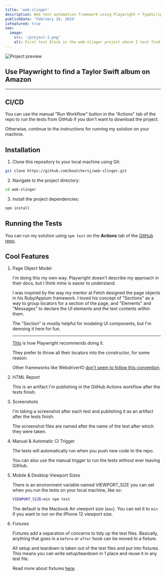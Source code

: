 ```yaml
---
title: 'web-slinger'
description: Web test automation framework using Playwright + TypeScript.
publishDate: 'February 24, 2024'
isFeatured: true
seo:
  image:
    src: '/project-1.png'
    alt: First test block in the web-slinger project where I test finding the T Swift album by product name and view details page
---
```


![Project preview](/project-1.png)

## Use Playwright to find a Taylor Swift album on Amazon

---

## CI/CD

You can use the manual "Run Workflow" button in the "Actions" tab of the repo to run the tests from GitHub if you don't want to download the project.

Otherwise, continue to the instructions for running my solution on your machine.

## Installation

1. Clone this repository to your local machine using Git:

```bash
git clone https://github.com/boutchersj/web-slinger.git
```

2. Navigate to the project directory:

```bash
cd web-slinger
```

3. Install the project dependencies:

```bash
npm install
```

## Running the Tests

You can run my solution using `npm test` on the **Actions** tab of the [GitHub repo](https://github.com/steven-the-qa/web-slinger/actions/workflows/playwright.yml).

## Cool Features

1. Page Object Model

   I'm doing this my own way. Playwright doesn't describe my approach in their docs, but I think mine is easier to understand.

   I was inspired by the way my mentor at Fetch designed the page objects in his Ruby/Appium framework. I loved his concept of "Sections" as a way to group locators for a section of the page, and "Elements" and "Messages" to declare the UI elements and the text contents within them.

   The "Section" is mostly helpful for modeling UI components, but I'm demoing it here for fun.

   ***

   [This](https://playwright.dev/docs/pom) is how Playwright recommends doing it.

   They prefer to throw all their locators into the constructor, for some reason.

   Other frameworks like WebdriverIO [don't seem to follow this convention](https://webdriver.io/docs/pageobjects/).

2. HTML Report

   This is an artifact I'm publishing in the GitHub Actions workflow after the tests finish.

3. Screenshots

   I'm taking a screenshot after each test and publishing it as an artifact after the tests finish.

   The screenshot files are named after the name of the test after which they were taken.

4. Manual & Automatic CI Trigger

   The tests will automatically run when you push new code to the repo.

   You can also use the manual trigger to run the tests without ever leaving GitHub.

5. Mobile & Desktop Viewport Sizes

   There is an environment variable named VIEWPORT_SIZE you can set when you run the tests on your local machine, like so:

   ```bash
   VIEWPORT_SIZE=min npm test
   ```

   The default is the Macbook Air viewport size (`max`). You can set it to `min` if you want to run on the iPhone 12 viewport size.

6. Fixtures

   Fixtures add a separation of concerns to tidy up the test files. Basically, anything that goes in a `before` or `after` hook can be moved to a fixture.

   All setup and teardown is taken out of the test files and put into fixtures. This means you can write setup/teardown in 1 place and reuse it in any test file.

   Read more about fixtures [here](https://playwright.dev/docs/test-fixtures#creating-a-fixture).
